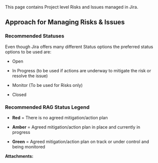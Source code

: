 This page contains Project level Risks and Issues managed in Jira.

**Approach for Managing Risks & Issues**
----------------------------------------

### Recommended Statuses

Even though Jira offers many different Status options the preferred status options to be used are:

*   Open
    
*   In Progress (to be used if actions are underway to mitigate the risk or resolve the issue)
    
*   Monitor (To be used for Risks only)
    
*   Closed
    

### Recommended RAG Status Legend

*   **Red** \= There is no agreed mitigation/action plan
    
*   **Amber** \= Agreed mitigation/action plan in place and currently in progress
    
*   **Green** \= Agreed mitigation/action plan on track or under control and being monitored

 **Attachments:** 

